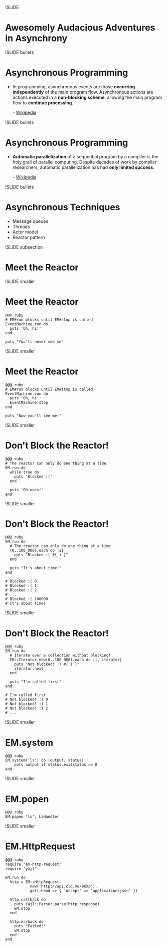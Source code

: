 !SLIDE 
# Awesomely Audacious Adventures in Asynchrony

!SLIDE bullets
# Asynchronous Programming

 - In programming, asynchronous events are those **occurring independently** of
   the main program flow. Asynchronous actions are actions executed in a
   **non-blocking scheme**, allowing the main program flow to **continue
   processing**.

   \- [Wikipedia](http://en.wikipedia.org/wiki/Asynchrony)

!SLIDE bullets
# Asynchronous Programming

 - **Automatic parallelization** of a sequential program by a compiler is the
   holy grail of parallel computing. Despite decades of work by compiler
   researchers, automatic parallelization has had **only limited success**.

   \- [Wikipedia](http://en.wikipedia.org/wiki/Concurrent_computation)

<!-- Seems to be the goal of em-synchrony -->


!SLIDE bullets
# Asynchronous Techniques

 - Message queues
 - Threads
 - Actor model
 - Reactor pattern

<!--
 - Long connections
   - Web sockets
   - Jabber
 - Thubmaniling images
 - Consuming APIs
 - Query a database
 - Interacting with the filesystem
-->


!SLIDE subsection
# Meet the Reactor

!SLIDE smaller
# Meet the Reactor

    @@@ ruby
    # EM#run blocks until EM#stop is called
    EventMachine.run do
      puts 'Oh, hi!'
    end

    puts "You'll never see me"


!SLIDE smaller
# Meet the Reactor

    @@@ ruby
    # EM#run blocks until EM#stop is called
    EventMachine.run do
      puts 'Oh, hi!'
      EventMachine.stop
    end

    puts "Now you'll see me!"


!SLIDE smaller
# Don't Block the Reactor!

    @@@ ruby
    # The reactor can only do one thing at a time
    EM.run do
      while true do
        puts 'Blocked :('
      end

      puts 'Oh noes!'
    end


!SLIDE smaller
# Don't Block the Reactor!

    @@@ ruby
    EM.run do
      # The reactor can only do one thing at a time
      (0..100_000).each do |i|
        puts "Blocked :( #{ i }"
      end

      puts "It's about time!"
    end

    # Blocked :( 0
    # Blocked :( 1
    # Blocked :( 2
    # ...
    # Blocked :( 100000
    # It's about time!

<!--
  Anything called by the reactor blocks the reactor.

  1. No sleeping
  2. No long loops
  3. No blocking I/O
  4. No polling

  These are all possible but should be implemented using EM's methods.
-->

!SLIDE smaller
# Don't Block the Reactor!

    @@@ ruby
    EM.run do
      # Iterate over a collection without blocking!
      EM::Iterator.new(0..100_000).each do |i, iterator|
        puts "Not blocked! :) #{ i }"
        iterator.next
      end

      puts "I'm called first"
    end

    # I'm called first
    # Not blocked! :) 0
    # Not blocked! :) 1
    # Not blocked! :) 2
    # ...

<!--
  EM::Iterator also provides #map and #inject
  Optional concurrency argument
-->


!SLIDE smaller
# EM.system

    @@@ ruby
    EM.system('ls') do |output, status|
        puts output if status.exitstatus == 0
    end

<!-- Shell out without blocking. -->

!SLIDE smaller
# EM.popen

    @@@ ruby
    EM.popen 'ls', LsHandler

<!--
   - Lower level API used by EM.system
   - Streams stdout to the handler
   - TODO: Write LsHandler
-->


!SLIDE smaller
# EM.HttpRequest

    @@@ ruby
    require 'em-http-request'
    require 'yajl'

    EM.run do
      http = EM::HttpRequest.
               new('http://api.cld.me/9KXp').
               get(:head => { 'Accept' => 'application/json' })

      http.callback do
        puts Yajl::Parser.parse(http.response)
        EM.stop
      end

      http.errback do
        puts 'Failed!'
        EM.stop
      end
    end

<!--
   1. Start the reactor
   2. Create the request
   3. Attach handlers
   4. Handle response
   4. Stop the reactor
-->
